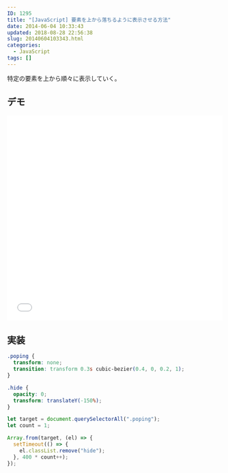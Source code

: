 ```yaml
---
ID: 1295
title: "[JavaScript] 要素を上から落ちるように表示させる方法"
date: 2014-06-04 10:33:43
updated: 2018-08-28 22:56:38
slug: 20140604103343.html
categories:
  - JavaScript
tags: []
---
```


特定の要素を上から順々に表示していく。

<!--more-->

## デモ

<iframe height='480' scrolling='no' title='an element appear to fall from above' src='//codepen.io/hiro0218/embed/pObLQy/?height=477&theme-id=light&default-tab=result&embed-version=2' frameborder='no' allowtransparency='true' allowfullscreen='true' style='width: 100%;'>See the Pen <a href='https://codepen.io/hiro0218/pen/pObLQy/'>an element appear to fall from above</a> by hiro (<a href='https://codepen.io/hiro0218'>@hiro0218</a>) on <a href='https://codepen.io'>CodePen</a>.
</iframe>

## 実装

```css
.poping {
  transform: none;
  transition: transform 0.3s cubic-bezier(0.4, 0, 0.2, 1);
}

.hide {
  opacity: 0;
  transform: translateY(-150%);
}
```

```js
let target = document.querySelectorAll(".poping");
let count = 1;

Array.from(target, (el) => {
  setTimeout(() => {
    el.classList.remove("hide");
  }, 400 * count++);
});
```
